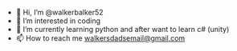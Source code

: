- 👋 Hi, I’m @walkerbalker52
- 👀 I’m interested in coding
- 🌱 I’m currently learning python and after want to learn c# (unity)
- 📫 How to reach me walkersdadsemail@gmail.com

<!---
Note: I've been learning/Practising python for about a year
--->
